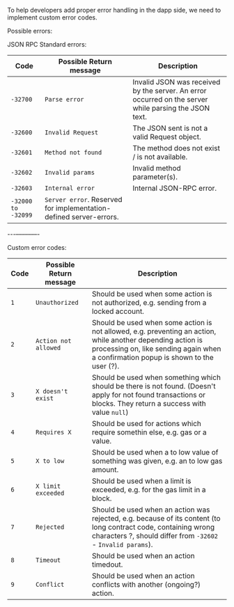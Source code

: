 To help developers add proper error handling in the dapp side, we need to implement custom error codes.

Possible errors:

JSON RPC Standard errors:

| Code    | Possible Return message | Description |
| --------|-------------------------|-------------|
|`-32700` | `Parse error`       | Invalid JSON was received by the server. An error occurred on the server while parsing the JSON text. |
|`-32600` | `Invalid Request`   | The JSON sent is not a valid Request object. |
|`-32601` | `Method not found`  | The method does not exist / is not available. |
|`-32602` | `Invalid params`    | Invalid method parameter(s). |
|`-32603` | `Internal error`    | Internal JSON-RPC error. |
|`-32000 to -32099`             | `Server error`. Reserved for implementation-defined server-errors. |
---–––––––-

Custom error codes:

| Code    | Possible Return message | Description |
| --------|-------------------------|-------------|
|`1` | `Unauthorized`       | Should be used when some action is not authorized, e.g. sending from a locked account.
|`2` | `Action not allowed` | Should be used when some action is not allowed, e.g. preventing an action, while another depending action is processing on, like sending again when a confirmation popup is shown to the user (?).
|`3` | `X doesn't exist`    | Should be used when something which should be there is not found. (Doesn't apply for not found transactions or blocks. They return a success with value `null`)
|`4` | `Requires X`         | Should be used for actions which require somethin else, e.g. gas or a value.
|`5` | `X to low`           | Should be used when a to low value of something was given, e.g. an to low gas amount.
|`6` | `X limit exceeded`   | Should be used when a limit is exceeded, e.g. for the gas limit in a block.
|`7` | `Rejected`           | Should be used when an action was rejected, e.g. because of its content (to long contract code, containing wrong characters ?, should differ from `-32602` - `Invalid params`).
|`8` | `Timeout`            | Should be used when an action timedout.
|`9` | `Conflict`           | Should be used when an action conflicts with another (ongoing?) action.